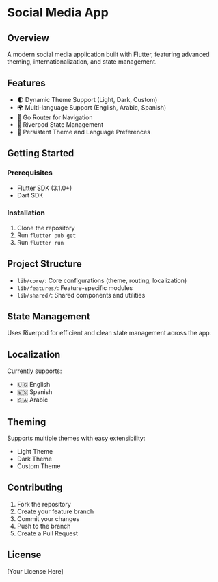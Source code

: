 # Social Media App

## Overview
A modern social media application built with Flutter, featuring advanced theming, internationalization, and state management.

## Features
- 🌓 Dynamic Theme Support (Light, Dark, Custom)
- 🌍 Multi-language Support (English, Arabic, Spanish)
- 🧭 Go Router for Navigation
- 🚀 Riverpod State Management
- 💾 Persistent Theme and Language Preferences

## Getting Started

### Prerequisites
- Flutter SDK (3.1.0+)
- Dart SDK

### Installation
1. Clone the repository
2. Run `flutter pub get`
3. Run `flutter run`

## Project Structure
- `lib/core/`: Core configurations (theme, routing, localization)
- `lib/features/`: Feature-specific modules
- `lib/shared/`: Shared components and utilities

## State Management
Uses Riverpod for efficient and clean state management across the app.

## Localization
Currently supports:
- 🇺🇸 English
- 🇪🇸 Spanish
- 🇸🇦 Arabic

## Theming
Supports multiple themes with easy extensibility:
- Light Theme
- Dark Theme
- Custom Theme

## Contributing
1. Fork the repository
2. Create your feature branch
3. Commit your changes
4. Push to the branch
5. Create a Pull Request

## License
[Your License Here]

